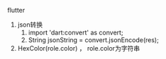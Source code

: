flutter
1. json转换
    1. import 'dart:convert' as convert;
    2. String jsonString = convert.jsonEncode(res);
2. HexColor(role.color) ， role.color为字符串
